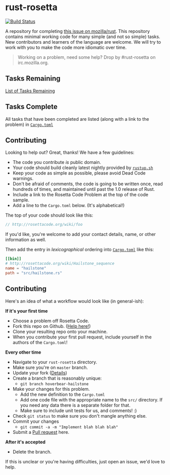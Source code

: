 # rust-rosetta #
[![Build Status](https://travis-ci.org/Hoverbear/rust-rosetta.png)](https://travis-ci.org/Hoverbear/rust-rosetta)

A repository for completing [this issue on mozilla/rust](https://github.com/mozilla/rust/issues/10513). This repository contains minimal working code for many simple (and not so simple) tasks. New contributors and learners of the language are welcome. We will try to work with you to make the code more idiomatic over time.

> Working on a problem, need some help? Drop by #rust-rosetta on irc.mozilla.org.

## Tasks Remaining ##

[List of Tasks Remaining](http://rosettacode.org/wiki/Reports:Tasks_not_implemented_in_Rust)

## Tasks Complete ##

All tasks that have been completed are listed (along with a link to the problem) in [`Cargo.toml`](./Cargo.toml)

## Contributing ##
Looking to help out? Great, thanks! We have a few guidelines:

* The code you contribute *is* public domain.
* Your code should build cleanly latest nightly provided by [`rustup.sh`](http://www.hoverbear.org/2014/07/16/ruststrap/)
* Keep your code as simple as possible, please avoid Dead Code warnings.
* Don't be afraid of comments, the code is going to be written once, read hundreds of times, and maintained until past the 1.0 release of Rust.
* Include a link to the Rosetta Code Problem at the top of the code sample.
* Add a line to the `Cargo.toml` below. (It's alphabetical!)


The top of your code should look like this:

```rust
// http://rosettacode.org/wiki/foo
```
If you'd like, you're welcome to add your contact details, name, or other information as well.

Then add the entry in *lexicographical* ordering into [`Cargo.toml`](./Cargo.toml) like this:

```toml
[[bin]]
# http://rosettacode.org/wiki/Hailstone_sequence
name = "hailstone"
path = "src/hailstone.rs"
```

## Contributing ##

Here's an idea of what a workflow would look like (in general-ish):

**If it's your first time**

* Choose a problem off Rosetta Code.
* Fork this repo on Github. ([Help here!](https://help.github.com/articles/fork-a-repo))
* Clone your resulting repo onto your machine.
* When you contribute your first pull request, include yourself in the authors of the `Cargo.toml`!

**Every other time**

* Navigate to your `rust-rosetta` directory.
* Make sure you're on `master` branch.
* Update your fork ([Details](https://help.github.com/articles/syncing-a-fork))
* Create a branch that is reasonably unique:
    - `git branch hoverbear-hailstone`
* Make your changes for this problem.
    - Add the new definition to the `Cargo.toml`
    - Add one code file with the appropriate name to the `src/` directory. If you need any data there is a separate folder for that.
    - Make sure to include unit tests for us, and comments! :)
* Check `git status` to make sure you don't mangle anything else.
* Commit your changes 
    - `git commit -a -m "Implement blah blah blah"`
* Submit a [Pull request](https://help.github.com/articles/creating-a-pull-request) here.

**After it's accepted**

* Delete the branch.

If this is unclear or you're having difficulties, just open an issue, we'd love to help.
